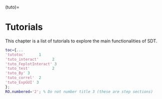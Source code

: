 ```{include} ../header.md
```
(tuto)=
# Tutorials

This chapter is a list of tutorials to explore the main functionalities of SDT.


````matlab
toc={...
'tutotoc'      1
'tuto_interact'      2
'tuto_FeplotInteract' 3
'tuto_test'          2
'tuto_By' 3
'tuto_correl'  2
'tuto_ExpGUI' 3
};
RO.numbered='2'; % Do not number title 3 (these are step sections)
````